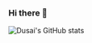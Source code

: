### Hi there 👋
<!-- [![](https://activity-graph.herokuapp.com/graph?username=yym68686&bg_color=black&color=23affc&line=23affc)](https://github.com/yym68686) -->

![Dusai's GitHub stats](https://github-readme-stats.vercel.app/api?username=yym68686&hide=c&hide_border=true&layout=compact&theme=tokyonight)

<!--
- 🔭 I’m currently working on ...
- 🌱 I’m currently learning ...
- 👯 I’m looking to collaborate on ...
- 🤔 I’m looking for help with ...
- 💬 Ask me about ...
- 📫 How to reach me: ...
- 😄 Pronouns: ...
- ⚡ Fun fact: ...
-->
